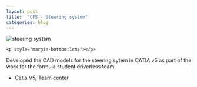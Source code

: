 ```yaml
---
layout: post
title:  "CFS - Steering system"
categories: blog
---
```


<div class="user-projects">
    <img alt="steering system" src="{{ "/home/assets/img/steering.jpg" }}" /> 

    <p style="margin-bottom:1cm;"></p>

  <div class="contents">
    <p>  Developed the CAD models for the steering sytem in CATIA v5 as part of the work for the formula student driverless team.</p>
     <ul>
      <li> Catia V5, Team center</li>
     </ul>
  </div>
</div>